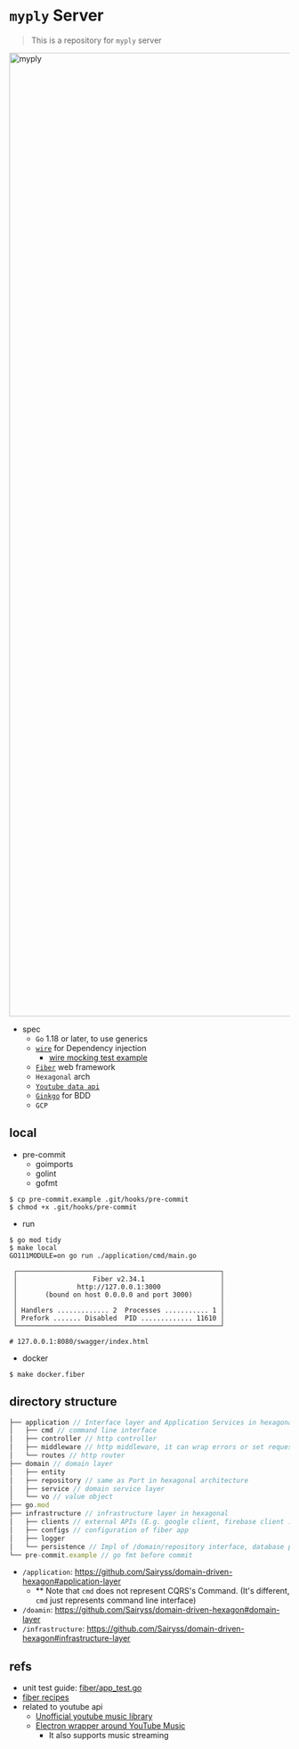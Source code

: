 # `myply` Server
> This is a repository for `myply` server

<img width="1728" alt="myply" src="https://user-images.githubusercontent.com/37536298/177248803-64893e61-827b-4a54-81f0-fd8ee664fe9f.png">

- spec
  - `Go` 1.18 or later, to use generics
  - [`wire`](https://github.com/google/wire) for Dependency injection
    - [wire mocking test example](https://github.com/google/wire/tree/main/internal/wire/testdata/ExampleWithMocks/foo)
  - [`Fiber`](https://github.com/gofiber?type=source) web framework
  - `Hexagonal` arch
  - [`Youtube data api`](https://developers.google.com/youtube/v3/getting-started)
  - [`Ginkgo`](https://github.com/onsi/ginkgo) for BDD
  - `GCP`


## local
- pre-commit
  - goimports
  - golint
  - gofmt

```console
$ cp pre-commit.example .git/hooks/pre-commit
$ chmod +x .git/hooks/pre-commit
```

- run
```console
$ go mod tidy
$ make local
GO111MODULE=on go run ./application/cmd/main.go

 ┌───────────────────────────────────────────────────┐ 
 │                   Fiber v2.34.1                   │ 
 │               http://127.0.0.1:3000               │ 
 │       (bound on host 0.0.0.0 and port 3000)       │ 
 │                                                   │ 
 │ Handlers ............. 2  Processes ........... 1 │ 
 │ Prefork ....... Disabled  PID ............. 11610 │ 
 └───────────────────────────────────────────────────┘ 

# 127.0.0.1:8080/swagger/index.html
```

- docker
```
$ make docker.fiber
```

## directory structure

```js
├── application // Interface layer and Application Services in hexagonal architecture
│   ├── cmd // command line interface
│   ├── controller // http controller
│   ├── middleware // http middleware, it can wrap errors or set request uuid or jwt authorization
│   └── routes // http router
├── domain // domain layer
│   ├── entity
│   ├── repository // same as Port in hexagonal architecture
│   ├── service // domain service layer
│   └── vo // value object
├── go.mod
├── infrastructure // infrastructure layer in hexagonal
│   ├── clients // external APIs (E.g. google client, firebase client ..)
│   ├── configs // configuration of fiber app 
│   ├── logger
│   └── persistence // Impl of /domain/repository interface, database persistence layer(E.g. mysql, postgreSQL, mongo, redis ..)
└── pre-commit.example // go fmt before commit
```

- `/application`: https://github.com/Sairyss/domain-driven-hexagon#application-layer
  - ** Note that `cmd` does not represent CQRS's Command. (It's different, `cmd` just represents command line interface)
- `/doamin`: https://github.com/Sairyss/domain-driven-hexagon#domain-layer
- `/infrastructure`: https://github.com/Sairyss/domain-driven-hexagon#infrastructure-layer

## refs
- unit test guide: [fiber/app_test.go](https://github.com/gofiber/fiber/blob/master/app_test.go)
- [fiber recipes](https://github.com/gofiber/recipes)
- related to youtube api
  - [Unofficial youtube music library](https://ytmusicapi.readthedocs.io/en/latest/#)
  - [Electron wrapper around YouTube Music](https://github.com/th-ch/youtube-music)
    - It also supports music streaming
